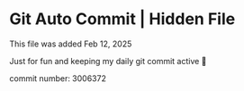 # Git Auto Commit | Hidden File

This file was added Feb 12, 2025

Just for fun and keeping my daily git commit active 🤪

commit number: 3006372
